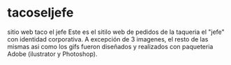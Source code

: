 # tacoseljefe
sitio web taco el jefe
Este es el sitilo web de pedidos de la taqueria el "jefe" con identidad corporativa. 
A excepción de 3 imagenes, el resto de las mismas asi como los gifs fueron diseñados y realizados con paqueteria Adobe (ilustrator y Photoshop).
